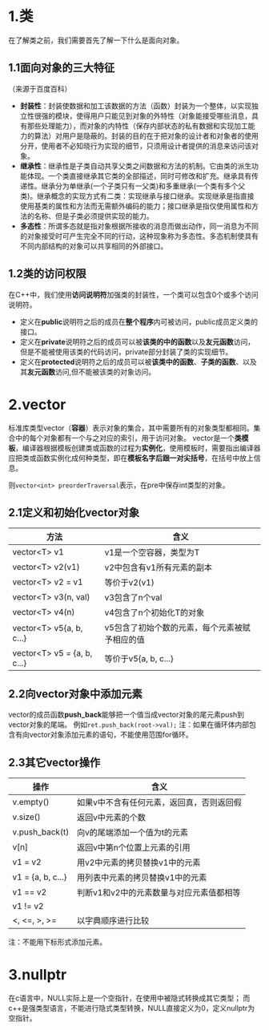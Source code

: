 # 1.类
在了解类之前，我们需要首先了解一下什么是面向对象。
## 1.1面向对象的三大特征
（来源于百度百科）
 - **封装性**：封装使数据和加工该数据的方法（函数）封装为一个整体，以实现独立性很强的模块，使得用户只能见到对象的外特性（对象能接受哪些消息，具有那些处理能力），而对象的内特性（保存内部状态的私有数据和实现加工能力的算法）对用户是隐蔽的。封装的目的在于把对象的设计者和对象者的使用分开，使用者不必知晓行为实现的细节，只须用设计者提供的消息来访问该对象。
 - **继承性**：继承性是子类自动共享父类之间数据和方法的机制。它由类的派生功能体现。一个类直接继承其它类的全部描述，同时可修改和扩充。继承具有传递性。继承分为单继承(一个子类只有一父类)和多重继承(一个类有多个父类)。继承概念的实现方式有二类：实现继承与接口继承。实现继承是指直接使用基类的属性和方法而无需额外编码的能力；接口继承是指仅使用属性和方法的名称、但是子类必须提供实现的能力。
 - **多态性**：所谓多态就是指对象根据所接收的消息而做出动作，同一消息为不同的对象接受时可产生完全不同的行动，这种现象称为多态性。多态机制使具有不同内部结构的对象可以共享相同的外部接口。

## 1.2类的访问权限
在C++中，我们使用**访问说明符**加强类的封装性，一个类可以包含0个或多个访问说明符。

 - 定义在**public**说明符之后的成员在**整个程序**内可被访问，public成员定义类的接口。
 - 定义在**private**说明符之后的成员可以被**该类的中的函数**以及**友元函数**访问，但是不能被使用该类的代码访问，private部分封装了类的实现细节。
 - 定义在**protected**说明符之后的成员可以被**该类中的函数**、**子类的函数**、以及其**友元函数**访问,但不能被该类的对象访问。
# 2.vector
标准库类型vector（**容器**）表示对象的集合，其中需要所有的对象类型都相同。集合中的每个对象都有一个与之对应的索引，用于访问对象。
vector是一个**类模板**，编译器根据模板创建类或函数的过程为**实例化**，使用模板时，需要指出编译器应把类或函数实例化成何种类型，即在**模板名字后跟一对尖括号**，在括号中放上信息。

则`vector<int> preorderTraversal`表示，在pre中保存int类型的对象。
## 2.1定义和初始化vector对象
|方法| 含义 |
|--|--|
| vector\<T> v1 | v1是一个空容器，类型为T |
| vector\<T> v2(v1)| v2中包含有v1所有元素的副本 |
| vector\<T> v2 = v1 | 等价于v2(v1) |
| vector\<T> v3(n, val) | v3包含了n个val |
| vector\<T> v4(n) | v4包含了n个初始化T的对象 |
| vector\<T> v5{a, b, c...} | v5包含了初始个数的元素，每个元素被赋予相应的值 |
| vector\<T> v5 = {a, b, c...} | 等价于v5{a, b, c...}  |
## 2.2向vector对象中添加元素
vector的成员函数**push_back**能够把一个值当成vector对象的尾元素push到vector对象的尾端。
例如`ret.push_back(root->val);`
注：如果在循环体内部包含有向vector对象添加元素的语句，不能使用范围for循环。
## 2.3其它vector操作
|操作| 含义 |
|--|--|
| v.empty() | 如果v中不含有任何元素，返回真，否则返回假 |
| v.size() | 返回v中元素的个数 |
| v.push_back(t) | 向v的尾端添加一个值为t的元素 |
|v[n]|返回v中第n个位置上元素的引用|
|v1 = v2|用v2中元素的拷贝替换v1中的元素|
|v1 = {a, b, c...}|用列表中元素的拷贝替换v1中的元素|
|v1 == v2|判断v1和v2中的元素数量与对应元素值都相等|
|v1 != v2||
|<, <=, >, >=|以字典顺序进行比较|

注：不能用下标形式添加元素。
# 3.nullptr
在c语言中，NULL实际上是一个空指针，在使用中被隐式转换成其它类型；
而c++是强类型语言，不能进行隐式类型转换，NULL直接定义为0，定义nullptr为空指针。

